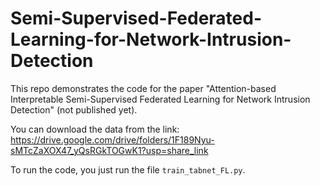 # Semi-Supervised-Federated-Learning-for-Network-Intrusion-Detection

This repo demonstrates the code for the paper "Attention-based Interpretable Semi-Supervised Federated Learning for Network Intrusion Detection" (not published yet).

You can download the data from the link: https://drive.google.com/drive/folders/1F189Nyu-sMTcZaXOX47_yQsRGkTOGwK1?usp=share_link

To run the code, you just run the file `train_tabnet_FL.py`. 
